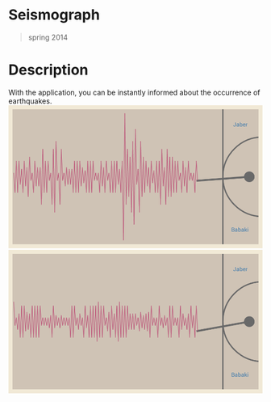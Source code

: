 # Seismograph
>spring 2014

# Description
With the application, you can be instantly informed about the occurrence of earthquakes.
![Repo List](https://github.com/JaberBabaki/Seismograph/blob/master/res/drawable/pic/1.png) ![Repo List](https://github.com/JaberBabaki/Seismograph/blob/master/res/drawable/pic/2.png) 
